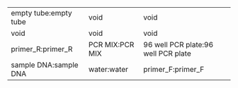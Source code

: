 ||||
|----|----|----|
|empty tube:empty tube|void|void|
|void|void|void|
|primer_R:primer_R|PCR MIX:PCR MIX|96 well PCR plate:96 well PCR plate|
|sample DNA:sample DNA|water:water|primer_F:primer_F|
